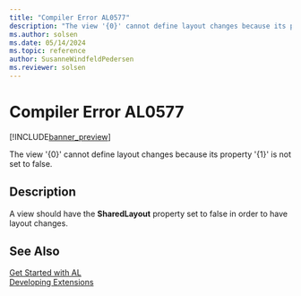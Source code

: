 ```yaml
---
title: "Compiler Error AL0577"
description: "The view '{0}' cannot define layout changes because its property '{1}' is not set to false."
ms.author: solsen
ms.date: 05/14/2024
ms.topic: reference
author: SusanneWindfeldPedersen
ms.reviewer: solsen
---
```

[//]: # (START>DO_NOT_EDIT)
[//]: # (IMPORTANT:Do not edit any of the content between here and the END>DO_NOT_EDIT.)
[//]: # (Any modifications should be made in the .xml files in the ModernDev repo.)
# Compiler Error AL0577

[!INCLUDE[banner_preview](../includes/banner_preview.md)]

The view '{0}' cannot define layout changes because its property '{1}' is not set to false.


## Description
A view should have the **SharedLayout** property set to false in order to have layout changes.  

[//]: # (IMPORTANT: END>DO_NOT_EDIT)
## See Also  
[Get Started with AL](../devenv-get-started.md)  
[Developing Extensions](../devenv-dev-overview.md)  